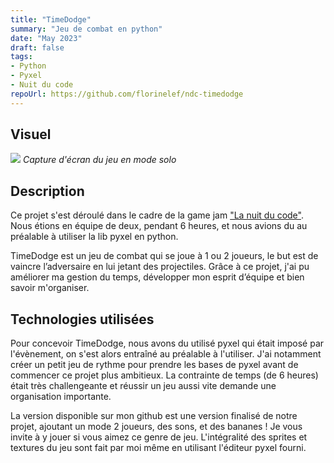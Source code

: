 ```yaml
---
title: "TimeDodge"
summary: "Jeu de combat en python"
date: "May 2023"
draft: false
tags:
- Python
- Pyxel
- Nuit du code
repoUrl: https://github.com/florinelef/ndc-timedodge
---
```

## Visuel

![](/screen_ndc2023.png)
*Capture d'écran du jeu en mode solo*

## Description

Ce projet s'est déroulé dans le cadre de la game jam <a href="https://www.nuitducode.net/">"La nuit du code"</a>.
Nous étions en équipe de deux, pendant 6 heures, et nous avions du au préalable à utiliser la lib pyxel en python.

TimeDodge est un jeu de combat qui se joue à 1 ou 2 joueurs, le but est de vaincre l’adversaire en lui jetant des projectiles.
Grâce à ce projet, j'ai pu améliorer ma gestion du temps, développer mon esprit d’équipe et bien savoir m'organiser.

## Technologies utilisées

Pour concevoir TimeDodge, nous avons du utilisé pyxel qui était imposé par l'évènement, on s'est alors entraîné au préalable à l'utiliser.
J'ai notamment créer un petit jeu de rythme pour prendre les bases de pyxel avant de commencer ce projet plus ambitieux.
La contrainte de temps (de 6 heures) était très challengeante et réussir un jeu aussi vite demande une organisation importante.

La version disponible sur mon github est une version finalisé de notre projet, ajoutant un mode 2 joueurs, des sons, et des bananes !
Je vous invite à y jouer si vous aimez ce genre de jeu.
L'intégralité des sprites et textures du jeu sont fait par moi même en utilisant l'éditeur pyxel fourni.
